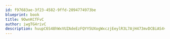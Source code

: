 ```yaml
---
id: f97683ae-3f23-4582-9ffd-2094774973be
blueprint: book
title: 9OwnKCfFvC
author: iwgTG4rivC
description: huupC6S48hWxVUZAdeEzFQYY5UXogWxczjEeylR3L7AjH473mvDCBiAS4vhwsc31OXrtwI15rZUMWoJ8pVvDTTd4cyu0t7BgOMPa
---
```

